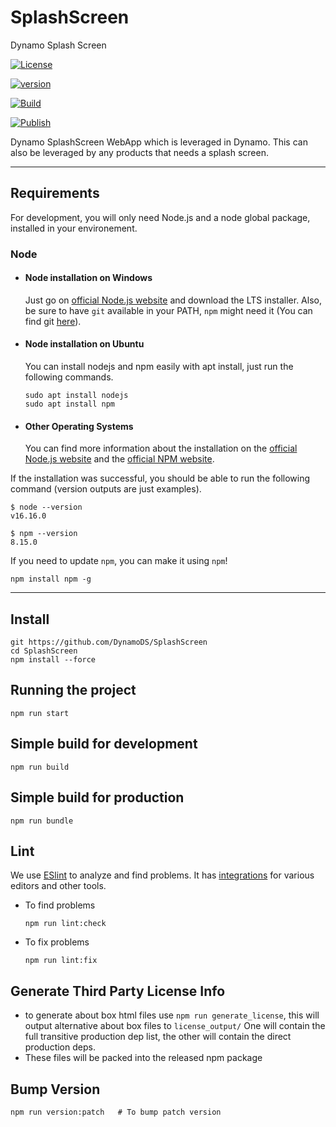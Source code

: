 # SplashScreen

Dynamo Splash Screen

[![License](https://img.shields.io/npm/l/@dynamods/splash-screen)](https://github.com/DynamoDS/SplashScreen/blob/master/LICENSE)

[![version](https://img.shields.io/npm/v/@dynamods/splash-screen?logo=npm&label=version)](https://www.npmjs.com/package/@dynamods/splash-screen)

[![Build](https://github.com/DynamoDS/SplashScreen/actions/workflows/build.yml/badge.svg)](https://github.com/DynamoDS/SplashScreen/actions/workflows/build.yml)

[![Publish](https://github.com/DynamoDS/SplashScreen/actions/workflows/npm-publish.yml/badge.svg)](https://github.com/DynamoDS/SplashScreen/actions/workflows/npm-publish.yml)

Dynamo SplashScreen WebApp which is leveraged in Dynamo. This can also be leveraged by any products that needs a splash screen.

---

## Requirements

For development, you will only need Node.js and a node global package, installed in your environement.

### Node

- #### Node installation on Windows

  Just go on [official Node.js website](https://nodejs.org/) and download the LTS installer. Also, be sure to have `git` available in your PATH, `npm` might need it (You can find git [here](https://git-scm.com/)).

- #### Node installation on Ubuntu

  You can install nodejs and npm easily with apt install, just run the following commands.

      sudo apt install nodejs
      sudo apt install npm

- #### Other Operating Systems

  You can find more information about the installation on the [official Node.js website](https://nodejs.org/) and the [official NPM website](https://npmjs.org/).

If the installation was successful, you should be able to run the following command (version outputs are just examples).

    $ node --version
    v16.16.0

    $ npm --version
    8.15.0

If you need to update `npm`, you can make it using `npm`!

    npm install npm -g

---

## Install

    git https://github.com/DynamoDS/SplashScreen
    cd SplashScreen
    npm install --force

## Running the project

    npm run start

## Simple build for development

    npm run build

## Simple build for production

    npm run bundle

## Lint

We use [ESlint](https://eslint.org/) to analyze and find problems. It has [integrations](https://eslint.org/docs/latest/user-guide/integrations) for various editors and other tools.

- To find problems

      npm run lint:check

- To fix problems

      npm run lint:fix

## Generate Third Party License Info

- to generate about box html files use `npm run generate_license`, this will output alternative about box files to `license_output/` One will contain the full transitive production dep list, the other will contain the direct production deps.
- These files will be packed into the released npm package

## Bump Version

```shell
npm run version:patch   # To bump patch version
```
